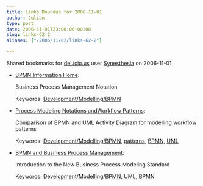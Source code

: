 ```yaml
---
title: Links Roundup for 2006-11-01
author: Julian
type: post
date: 2006-11-01T23:00:00+00:00
slug: links-62-2 
aliases: ["/2006/11/02/links-62-2"]

---
```

Shared bookmarks for [del.icio.us][1] user  [Synesthesia][2] on 2006-11-01

  * [BPMN Information Home][3]:
  
    Business Process Management Notation
  
    Keywords: [Development/Modelling/BPMN][4]
  * [Process Modeling Notations andWorkflow Patterns][5]:
  
    Comparison of BPMN and UML Activity Diagram for modelling workflow patterns
  
    Keywords: [Development/Modelling/BPMN][4], [patterns][6], [BPMN][7], [UML][8]
  * [BPMN and Business Process Management][9]:
  
    Introduction to the New Business Process Modeling Standard
  
    Keywords: [Development/Modelling/BPMN][4], [UML][8], [BPMN][7]

 [1]: https://del.icio.us/
 [2]: https://del.icio.us/synesthesia
 [3]: https://www.bpmn.org/ "https://www.bpmn.org/"
 [4]: https://del.icio.us/synesthesia/Development/Modelling/BPMN
 [5]: https://www.bpmn.org/Documents/Notations%20and%20Workflow%20Patterns.pdf "https://www.bpmn.org/Documents/Notations%20and%20Workflow%20Patterns.pdf"
 [6]: https://del.icio.us/synesthesia/patterns
 [7]: https://del.icio.us/synesthesia/BPMN
 [8]: https://del.icio.us/synesthesia/UML
 [9]: https://www.bpmn.org/Documents/6AD5D16960.BPMN_and_BPM.pdf "https://www.bpmn.org/Documents/6AD5D16960.BPMN_and_BPM.pdf"